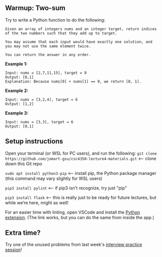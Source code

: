 ## Warmup: Two-sum
Try to write a Python function to do the following:

```
Given an array of integers nums and an integer target, return indices of the two numbers such that they add up to target.

You may assume that each input would have exactly one solution, and you may not use the same element twice.

You can return the answer in any order.
```

**Example 1:**
```
Input: nums = [2,7,11,15], target = 9
Output: [0,1]
Explanation: Because nums[0] + nums[1] == 9, we return [0, 1].
```

**Example 2:**
```
Input: nums = [3,2,4], target = 6
Output: [1,2]
```
**Example 3:**
```
Input: nums = [3,3], target = 6
Output: [0,1]
```

## Setup instructions
Open your terminal (or WSL for PC users), and run the following:
`git clone https://github.com/jomart-gsu/csc4350-lecture4-materials.git` <-- clone down this Git repo

`sudo apt install python3-pip` <-- install pip, the Python package manager (this command may vary slightly for WSL users)

`pip3 install pylint` <-- if pip3 isn't recognize, try just "pip"

`pip3 install flask` <-- this is really just to be ready for future lectures, but while we’re here, might as well!

For an easier time with linting, open VSCode and install the [Python extension](https://marketplace.visualstudio.com/items?itemName=ms-python.python). (The link works, but you can do the same from inside the app.)

## Extra time?
Try one of the unused problems from last week's [interview practice session](https://gist.github.com/jomart-gsu/b6b813949ec6d7ef2e9140e7cd8dfe20)!
